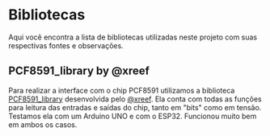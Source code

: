 # Bibliotecas
Aqui você encontra a lista de bibliotecas utilizadas neste projeto com suas respectivas fontes e observações.

## PCF8591_library by @xreef
Para realizar a interface com o chip PCF8591 utilizamos a biblioteca [PCF8591_library](https://github.com/xreef/PCF8591_library) desenvolvida pelo [@xreef](https://github.com/xreef).
Ela conta com todas as funções para leitura das entradas e saídas do chip, tanto em "bits" como em tensão. Testamos ela com um Arduino UNO e com o ESP32. Funcionou muito bem em ambos os casos.